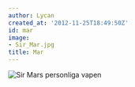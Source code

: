 ```yaml
---
author: Lycan
created_at: '2012-11-25T18:49:50Z'
id: mar
image:
- Sir_Mar.jpg
title: Mar
---
```

![Sir Mars personliga vapen]

  [Sir Mars personliga vapen]: Sir_Mar.jpg "Sir Mars personliga vapen"